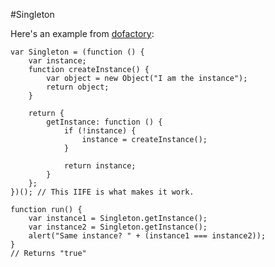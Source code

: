 #Singleton

Here's an example from [dofactory](https://www.dofactory.com/javascript/singleton-design-pattern):


    var Singleton = (function () {
	    var instance;
        function createInstance() {
	        var object = new Object("I am the instance");
        	return object;
        }
    
    	return {
	    	getInstance: function () {
	    		if (!instance) {
	    			instance = createInstance();
	    		}
    
		    	return instance;
	    	}
    	};
    })(); // This IIFE is what makes it work.
    
    function run() {
	    var instance1 = Singleton.getInstance();
	    var instance2 = Singleton.getInstance();
	    alert("Same instance? " + (instance1 === instance2));
    }
    // Returns "true"
